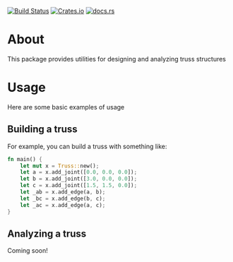 [![Build Status](https://travis-ci.com/cmccomb/trussx.svg?branch=master)](https://travis-ci.com/cmccomb/trussx)
[![Crates.io](https://img.shields.io/crates/v/trussx.svg)](https://crates.io/crates/trussx)
[![docs.rs](https://docs.rs/trussx/badge.svg)](https://docs.rs/trussx)
# About
This package provides utilities for designing and analyzing truss structures

# Usage
Here are some basic examples of usage
## Building a truss
For example, you can build a truss with something like:
```rust
fn main() {
    let mut x = Truss::new();
    let a = x.add_joint([0.0, 0.0, 0.0]);
    let b = x.add_joint([3.0, 0.0, 0.0]);
    let c = x.add_joint([1.5, 1.5, 0.0]);
    let _ab = x.add_edge(a, b);
    let _bc = x.add_edge(b, c);
    let _ac = x.add_edge(a, c);
}
```

## Analyzing a truss
Coming soon!